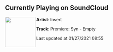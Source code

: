 ## Currently Playing on SoundCloud

[<img align="left" width="100" src="https://i1.sndcdn.com/artworks-9jF584MUwLrieoOZ-znrbGA-t50x50.jpg">](https://soundcloud.com/weareinsert/premiere-syn-empty)

**Artist**: Insert 

**Track**: Premiere: Syn - Empty

Last updated at 01/27/2021 08:55
